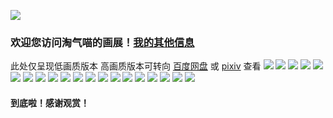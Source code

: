 ![](https://wx2.sinaimg.cn/mw2000/007HyNyely1h4ymnijca5j30id06tq4m.jpg)
### 欢迎您访问淘气喵的画展！[我的其他信息](https://muselink.cc/taoqila)
此处仅呈现低画质版本 高画质版本可转向 [百度网盘](https://pan.baidu.com/s/1aEz9S4SPS2dgvGnrKheVgg?pwd=love) 或 [pixiv](https://www.pixiv.net/users/59091519) 查看
![](https://wx2.sinaimg.cn/mw2000/007HyNyely1h4ymninv7mj30id06tjre.jpg)
![](https://wx3.sinaimg.cn/mw2000/007HyNyely1h4ymniswrdj30id06ttb5.jpg)
![](https://wx3.sinaimg.cn/mw2000/007HyNyely1h4ymniybelj30id06twhn.jpg)
![](https://wx4.sinaimg.cn/mw2000/007HyNyely1h4ymnj3kx2j30id06tdgu.jpg)
![](https://wx3.sinaimg.cn/mw2000/007HyNyely1h4ymnj7sb8j30id06ttb7.jpg)
![](https://wx1.sinaimg.cn/mw2000/007HyNyely1h4ymnjf0ftj30id06tn0j.jpg)
![](https://wx1.sinaimg.cn/mw2000/007HyNyely1h4ymnjkl6rj30id06tq4s.jpg)
![](https://wx3.sinaimg.cn/mw2000/007HyNyely1h4ymnjom1jj30id06tjte.jpg)
![](https://wx1.sinaimg.cn/mw2000/007HyNyely1h4ymnjrwapj30id06tweh.jpg)
![](https://wx1.sinaimg.cn/mw2000/007HyNyely1h4ymnjvgllj30id06t76f.jpg)
![](https://wx3.sinaimg.cn/mw2000/007HyNyely1h4ymnjzrfaj30id06t76x.jpg)
![](https://wx1.sinaimg.cn/mw2000/007HyNyely1h4ymnk45kvj30id06tju2.jpg)
![](https://wx1.sinaimg.cn/mw2000/007HyNyely1h4ymnkacnij30id06tmz1.jpg)
![](https://wx3.sinaimg.cn/mw2000/007HyNyely1h4ymnkj24fj30id06tace.jpg)
![](https://wx2.sinaimg.cn/mw2000/007HyNyely1h4ymnkn3pwj30id06tdi3.jpg)
![](https://wx2.sinaimg.cn/mw2000/007HyNyely1h4ymnkt9ybj30id06t780.jpg)
![](https://wx4.sinaimg.cn/mw2000/007HyNyely1h4ymnkz7gyj30id06tgn4.jpg)
![](https://wx2.sinaimg.cn/mw2000/007HyNyely1h4ymosh6o7j30id06twh0.jpg)
![](https://wx1.sinaimg.cn/mw2000/007HyNyely1h4ymoskdn7j30id06t76n.jpg)
![](https://wx1.sinaimg.cn/mw2000/007HyNyely1h4ymoso83oj30id06tac8.jpg)
#### 到底啦！感谢观赏！
